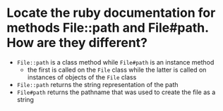 # Locate the ruby documentation for methods File::path and File#path. How are they different?

- `File::path` is a class method while `File#path` is an instance method
  - the first is called on the `File` class while the latter is called on instances of objects of the `File` class 
- `File::path` returns the string representation of the path
- `File#path` returns the pathname that was used to create the file as a string

